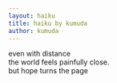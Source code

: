 ```yaml
---
layout: haiku
title: haiku by kumuda
author: kumuda
---
```

even with distance<br>
the world feels painfully close.<br>
but hope turns the page<br>
